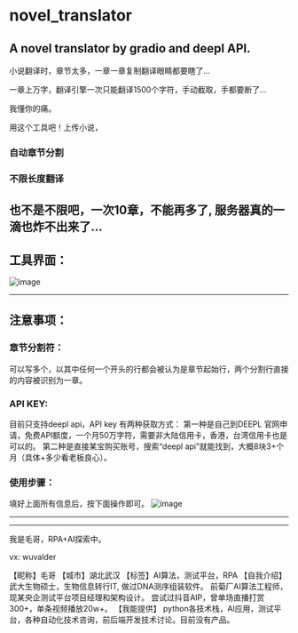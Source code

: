 # novel_translator
A novel translator by gradio and deepl API.
---
小说翻译时，章节太多，一章一章复制翻译眼睛都要瞎了...

一章上万字，翻译引擎一次只能翻译1500个字符，手动截取，手都要断了...

我懂你的痛。

用这个工具吧！上传小说，
### 自动章节分割
### 不限长度翻译
也不是不限吧，一次10章，不能再多了, 服务器真的一滴也炸不出来了...
---

## 工具界面：

![image](https://github.com/valderwu3/novel_translator/assets/132856834/de727b57-f080-4a14-9f49-c5e397f27b2f)

---
## 注意事项：

### 章节分割符：
可以写多个，以其中任何一个开头的行都会被认为是章节起始行，两个分割行直接的内容被识别为一章。

### API KEY:
目前只支持deepl api，API key 有两种获取方式：
第一种是自己到DEEPL 官网申请，免费API额度，一个月50万字符，需要非大陆信用卡，香港，台湾信用卡也是可以的。
第二种是直接某宝购买账号，搜索“deepl api”就能找到，大概8块3+个月（具体+多少看老板良心）。

### 使用步骤：
填好上面所有信息后，按下面操作即可。
![image](https://github.com/valderwu3/novel_translator/assets/132856834/119c278c-00e1-46cc-bd2d-bc9eb979a920)

---
---

我是毛哥，RPA+AI探索中。

vx: wuvalder

【昵称】毛哥
【城市】湖北武汉
【标签】AI算法，测试平台，RPA
【自我介绍】
武大生物硕士，生物信息转行IT, 做过DNA测序组装软件。
前菊厂AI算法工程师，现某央企测试平台项目经理和架构设计。
尝试过抖音AIP，曾单场直播打赏300+，单条视频播放20w+。
【我能提供】
python各技术栈，AI应用，测试平台，各种自动化技术咨询，前后端开发技术讨论。目前没有产品。
